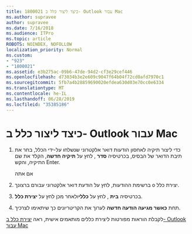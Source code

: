 ```yaml
---
title: 1800021 כיצד ליצור כלל ב- Outlook עבור Mac
ms.author: supravee
author: supravee
ms.date: 7/16/2018
ms.audience: ITPro
ms.topic: article
ROBOTS: NOINDEX, NOFOLLOW
localization_priority: Normal
ms.custom:
- "923"
- "1800021"
ms.assetid: e3b275ac-09b6-47de-94d2-cf3e29cef446
ms.openlocfilehash: d73034b3e2e609c9047f64b04f72cd0afd7970c1
ms.sourcegitcommit: 5fb7a4b28859690020efdea630d03e70cc0e6334
ms.translationtype: MT
ms.contentlocale: he-IL
ms.lasthandoff: 06/28/2019
ms.locfileid: "35385186"
---
```

# <a name="how-to-create-a-rule-in-outlook-for-mac"></a>כיצד ליצור כלל ב- Outlook עבור Mac

1. כדי ליצור תיקיה לאחסון הודעות דואר אלקטרוני שנשלחו על-ידי הכלל, בחר את תיבת הדואר של הבסיס, בכרטיסיה **סדר** , לחץ על **תיקיה חדשה**, הקלד את שם התיקיה, והקש Enter.

    אם אתה 

2. ברשימת ההודעות, לחץ על הודעת דואר אלקטרוני עבורם ברצונך o יצירת כלל.

3. בכרטיסיה **בית** , לחץ על **כללי**ולאחר מכן לחץ על **יצירת כלל**.

4. תחת **כאשר מגיעה הודעה חדשה** לערוך את הקריטריונים כך שיתאימו לצרכיך. 

לקבלת הוראות מפורטות ליצירת כללים מותאמים אישית, ראה [יצירת כלל ב- Outlook עבור Mac](https://aka.ms/AA1uy0v)
  